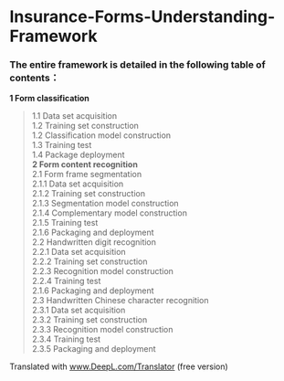 # Insurance-Forms-Understanding-Framework

### The entire framework is detailed in the following table of contents：

**1 Form classification**  
>1.1 Data set acquisition  
	1.2 Training set construction  
	1.2 Classification model construction  
	1.3 Training test  
	1.4 Package deployment  
**2 Form content recognition**  
	2.1 Form frame segmentation  
		2.1.1 Data set acquisition  
		2.1.2 Training set construction  
		2.1.3 Segmentation model construction  
		2.1.4 Complementary model construction  
		2.1.5 Training test  
		2.1.6 Packaging and deployment  
	2.2 Handwritten digit recognition  
		2.2.1 Data set acquisition  
		2.2.2 Training set construction  
		2.2.3 Recognition model construction  
		2.2.4 Training test  
		2.1.6 Packaging and deployment  
	2.3 Handwritten Chinese character recognition  
		2.3.1 Data set acquisition  
		2.3.2 Training set construction  
		2.3.3 Recognition model construction  
		2.3.4 Training test  
		2.3.5 Packaging and deployment  

Translated with www.DeepL.com/Translator (free version)
